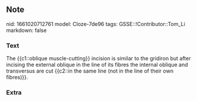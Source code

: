 ## Note
nid: 1661020712761
model: Cloze-7de96
tags: GSSE::!Contributor::Tom_Li
markdown: false

### Text
<div>
  The {{c1::oblique muscle-cutting}} incision is similar to the
  gridiron but after incising the external oblique in the line of
  its fibres the internal oblique and transversus are cut {{c2::in
  the same line (not in the line of their own fibres)}}.
</div>

### Extra


